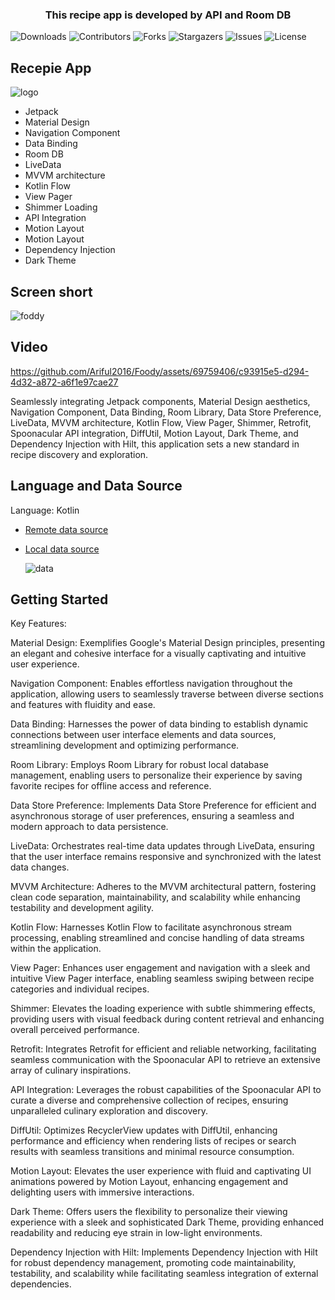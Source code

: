 <p align="center">
  <h3 align="center">This recipe app is developed by API and Room DB</h3>
</p>

![Downloads](https://img.shields.io/github/downloads/Ariful2016/Foody/total) ![Contributors](https://img.shields.io/github/contributors/Ariful2016/Foody?color=dark-green) ![Forks](https://img.shields.io/github/forks/Ariful2016/Foody?style=social) ![Stargazers](https://img.shields.io/github/stars/Ariful2016/Foody?style=social) ![Issues](https://img.shields.io/github/issues/Ariful2016/Foody) ![License](https://img.shields.io/github/license/Ariful2016/Foody) 

## Recepie App
![logo](https://github.com/Ariful2016/Foody/assets/69759406/e219355d-b037-4a80-bbf7-47955ae1af48)

* Jetpack
* Material Design
* Navigation Component
* Data Binding
* Room DB
* LiveData
* MVVM architecture
* Kotlin Flow
* View Pager
* Shimmer Loading
* API Integration
* Motion Layout
* Motion Layout
* Dependency Injection
* Dark Theme

## Screen short
![foddy](https://github.com/Ariful2016/Foody/assets/69759406/947f484c-50be-4815-8aa2-58186b2d6362)

## Video
https://github.com/Ariful2016/Foody/assets/69759406/c93915e5-d294-4d32-a872-a6f1e97cae27

Seamlessly integrating Jetpack components, Material Design aesthetics, Navigation Component, Data Binding, Room Library, Data Store Preference, LiveData, MVVM architecture, Kotlin Flow, View Pager, Shimmer, Retrofit, Spoonacular API integration, DiffUtil, Motion Layout, Dark Theme, and Dependency Injection with Hilt, this application sets a new standard in recipe discovery and exploration.

## Language and Data Source
Language: Kotlin

* [Remote data source](https://spoonacular.com/food-api)
* [Local data source](https://developer.android.com/training/data-storage/room)
  
  ![data](https://github.com/Ariful2016/Foody/assets/69759406/23b99fe3-580e-402a-ba10-9917b46fdb6a)



## Getting Started




Key Features:

Material Design: Exemplifies Google's Material Design principles, presenting an elegant and cohesive interface for a visually captivating and intuitive user experience.

Navigation Component: Enables effortless navigation throughout the application, allowing users to seamlessly traverse between diverse sections and features with fluidity and ease.

Data Binding: Harnesses the power of data binding to establish dynamic connections between user interface elements and data sources, streamlining development and optimizing performance.

Room Library: Employs Room Library for robust local database management, enabling users to personalize their experience by saving favorite recipes for offline access and reference.

Data Store Preference: Implements Data Store Preference for efficient and asynchronous storage of user preferences, ensuring a seamless and modern approach to data persistence.

LiveData: Orchestrates real-time data updates through LiveData, ensuring that the user interface remains responsive and synchronized with the latest data changes.

MVVM Architecture: Adheres to the MVVM architectural pattern, fostering clean code separation, maintainability, and scalability while enhancing testability and development agility.

Kotlin Flow: Harnesses Kotlin Flow to facilitate asynchronous stream processing, enabling streamlined and concise handling of data streams within the application.

View Pager: Enhances user engagement and navigation with a sleek and intuitive View Pager interface, enabling seamless swiping between recipe categories and individual recipes.

Shimmer: Elevates the loading experience with subtle shimmering effects, providing users with visual feedback during content retrieval and enhancing overall perceived performance.

Retrofit: Integrates Retrofit for efficient and reliable networking, facilitating seamless communication with the Spoonacular API to retrieve an extensive array of culinary inspirations.

API Integration: Leverages the robust capabilities of the Spoonacular API to curate a diverse and comprehensive collection of recipes, ensuring unparalleled culinary exploration and discovery.

DiffUtil: Optimizes RecyclerView updates with DiffUtil, enhancing performance and efficiency when rendering lists of recipes or search results with seamless transitions and minimal resource consumption.

Motion Layout: Elevates the user experience with fluid and captivating UI animations powered by Motion Layout, enhancing engagement and delighting users with immersive interactions.

Dark Theme: Offers users the flexibility to personalize their viewing experience with a sleek and sophisticated Dark Theme, providing enhanced readability and reducing eye strain in low-light environments.

Dependency Injection with Hilt: Implements Dependency Injection with Hilt for robust dependency management, promoting code maintainability, testability, and scalability while facilitating seamless integration of external dependencies.
